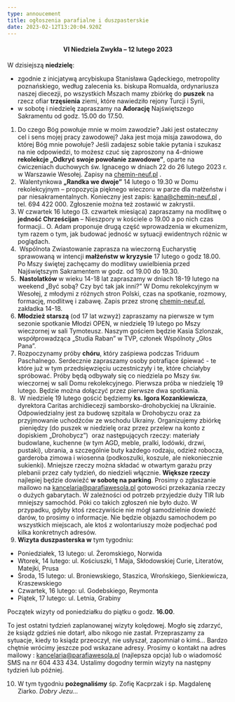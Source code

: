 ```yaml
---
type: annoucement
title: ogłoszenia parafialne i duszpasterskie
date: 2023-02-12T13:20:04.920Z
---
```

<!--StartFragment--><h4 style="text-align:center;">VI Niedziela Zwykła – 12 lutego 2023</h4>

W dzisiejszą **niedzielę**:

* zgodnie z inicjatywą arcybiskupa Stanisława Gądeckiego, metropolity poznańskiego, według zalecenia ks. biskupa Romualda, ordynariusza naszej diecezji, po wszystkich Mszach mamy zbiórkę do **puszek** na rzecz ofiar **trzęsienia** ziemi, które nawiedziło rejony Turcji i Syrii,
* w sobotę i niedzielę zapraszamy na **Adorację** Najświętszego Sakramentu od godz. 15.00 do 17.50.

1. Do czego Bóg powołuje mnie w moim zawodzie? Jaki jest ostateczny cel i sens mojej pracy zawodowej? Jaka jest moja misja zawodowa, do której Bóg mnie powołuje? Jeśli zadajesz sobie takie pytania i szukasz na nie odpowiedzi, to możesz czuć się zaproszony na 4-dniowe **rekolekcje „Odkryć swoje powołanie zawodowe”**, oparte na ćwiczeniach duchowych św. Ignacego w dniach 22 do 26 lutego 2023 r. w Warszawie Wesołej. Zapisy na [chemin-neuf.pl](http://www.chemin-neuf.pl) .
2.  Walentynkowa **„Randka we dwoje”** 14 lutego o 19.30 w Domu rekolekcyjnym – propozycja pięknego wieczoru w parze dla małżeństw i par niesakramentalnych. Konieczny jest zapis: [kana@chemin-neuf.pl](mailto:kana@chemin-neuf.pl) , tel. 694 422 000. Zgłoszenie można też zostawić w zakrystii.
3. W czwartek 16 lutego (3. czwartek miesiąca) zapraszamy na modlitwę o **jedność Chrześcijan** – Nieszpory w kościele o 19.00 a po nich czas formacji.. O. Adam proponuje drugą część wprowadzenia w ekumenizm, tym razem o tym, jak budować jedność w sytuacji ewidentnych różnic w poglądach.
4.  Wspólnota Zwiastowanie zaprasza na wieczorną Eucharystię sprawowaną w intencji **małżeństw w kryzysie** 17 lutego o godz 18.00. Po Mszy świętej zachęcamy do modlitwy uwielbienia przed Najświętszym Sakramentem w godz. od 19.00 do 19.30.
5.  **Nastolatków** w wieku 14-18 lat zapraszamy w dniach 18-19 lutego na weekend „Być sobą? Czy być tak jak inni?” W Domu rekolekcyjnym w Wesołej, z młodymi z różnych stron Polski, czas na spotkanie, rozmowy, formację, modlitwę i zabawę. Zapis przez stronę [chemin-neuf.pl](http://chemin-neuf.pl), zakładka 14-18.
6. **Młodzież starszą** (od 17 lat wzwyż) zapraszamy na pierwsze w tym sezonie spotkanie Młodzi OPEN, w niedzielę 19 lutego po Mszy wieczornej w sali Tymoteusz. Naszym gościem będzie Kasia Szlonzak, współprowadząca „Studia Raban” w TVP, członek Wspólnoty „Głos Pana”.
7. Rozpoczynamy próby **chóru**, który zaśpiewa podczas Triduum Paschalnego. Serdecznie zapraszamy osoby potrafiące śpiewać - te które już w tym przedsięwzięciu uczestniczyły i te, które chciałyby spróbować. Próby będą odbywały się co niedziela po Mszy św. wieczornej w sali Domu rekolekcyjnego. Pierwsza próba w niedzielę 19 lutego. Będzie można dołączyć przez pierwsze dwa spotkania.
8.  W niedzielę 19 lutego gościć będziemy **ks. Igora Kozankiewicza**, dyrektora Caritas archidiecezji samborsko-drohobyckiej na Ukrainie. Odpowiedzialny jest za budowę szpitala w Drohobyczu oraz za przyjmowanie uchodźców ze wschodu Ukrainy. Organizujemy zbiórkę  pieniędzy (do puszek w niedzielę oraz przez przelew na konto z dopiskiem „Drohobycz”)  oraz następujących rzeczy: materiały budowlane, kuchenne (w tym AGD, meble, pralki, lodówki, drzwi, pustaki), ubrania, a szczególnie buty każdego rodzaju, odzież robocza, garderoba zimowa i wiosenna (podkoszulki, koszule, ale niekoniecznie sukienki). Mniejsze rzeczy można składać w otwartym garażu przy plebanii przez cały tydzień, do niedzieli włącznie. **Większe rzeczy** najlepiej będzie dowieźć **w sobotę na parking**. Prosimy o zgłaszanie mailowo na [kancelaria@parafiawesola.pl](mailto:kancelaria@parafiawesola.pl) gotowości przekazania rzeczy o dużych gabarytach. W zależności od potrzeb przyjedzie duży TIR lub mniejszy samochód. Póki co takich zgłoszeń nie było dużo. W przypadku, gdyby ktoś rzeczywiście nie mógł samodzielnie dowieźć darów, to prosimy o informacje. Nie będzie objazdu samochodem po wszystkich miejscach, ale ktoś z wolontariuszy może podjechać pod kilka konkretnych adresów.
9. **Wizyta duszpasterska w** tym tygodniu:

* Poniedziałek, 13 lutego: ul. Żeromskiego, Norwida
* Wtorek, 14 lutego: ul. Kościuszki, 1 Maja, Skłodowskiej Curie, Literatów, Matejki, Prusa
* Środa, 15 lutego: ul. Broniewskiego, Staszica, Wrońskiego, Sienkiewicza, Kraszewskiego
* Czwartek, 16 lutego: ul. Godebskiego, Reymonta
* Piątek, 17 lutego: ul. Letnia, Grabiny

Początek wizyty od poniedziałku do piątku o godz. **16.00**.

To jest ostatni tydzień zaplanowanej wizyty kolędowej. Mogło się zdarzyć, że ksiądz gdzieś nie dotarł, albo nikogo nie zastał. Przepraszamy za sytuacje, kiedy to ksiądz przeoczył, nie usłyszał, zapomniał o kimś… Bardzo chętnie wrócimy jeszcze pod wskazane adresy. Prosimy o kontakt na adres mailowy : [kancelaria@parafiawesola.pl](mailto:kancelaria@parafiawesola.pl) (najlepsza opcja) lub o wiadomość SMS na nr 604 433 434. Ustalimy dogodny termin wizyty na następny tydzień lub później. 

10. W tym tygodniu **pożegnaliśmy** śp. Zofię Kacprzak i śp. Magdalenę Ziarko. *Dobry Jezu…*

<!--EndFragment-->